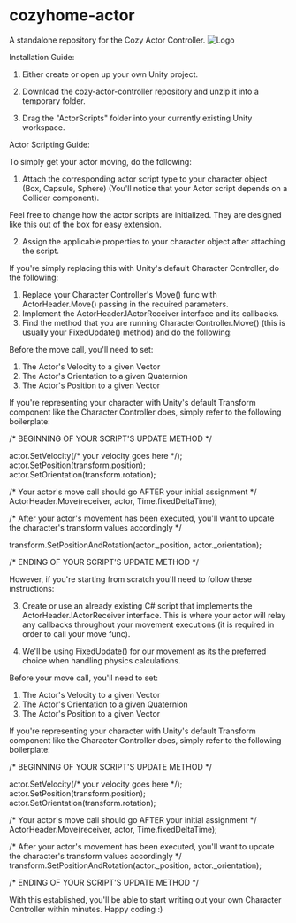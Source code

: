 # cozyhome-actor
 A standalone repository for the Cozy Actor Controller.
![Logo](https://user-images.githubusercontent.com/70460173/114629508-b586e780-9c86-11eb-84e0-d318de938c9f.png)

Installation Guide:

1. Either create or open up your own Unity project. 

2. Download the cozy-actor-controller repository and unzip it into a temporary folder.

3. Drag the "ActorScripts" folder into your currently existing Unity workspace.

Actor Scripting Guide:

To simply get your actor moving, do the following:

1. Attach the corresponding actor script type to your character object (Box, Capsule, Sphere)
(You'll notice that your Actor script
depends on a Collider component).

Feel free to change how the actor scripts are initialized. They are designed like this out of the box for easy
extension.

2. Assign the applicable properties to your character object after attaching the script.

If you're simply replacing this with Unity's default Character Controller, do the following:

1. Replace your Character Controller's Move() func with ActorHeader.Move() passing in the required parameters.
2. Implement the ActorHeader.IActorReceiver interface and its callbacks.
3. Find the method that you are running CharacterController.Move() (this is usually your FixedUpdate() method) and do the following:

Before the move call, you'll need to set: 
1. The Actor's Velocity to a given Vector 
2. The Actor's Orientation to a given Quaternion 
3. The Actor's Position to a given Vector 

If you're representing your character with Unity's default Transform component like the Character Controller does, simply refer to the following boilerplate: 

/* BEGINNING OF YOUR SCRIPT'S UPDATE METHOD */

actor.SetVelocity(/* your velocity goes here */);
actor.SetPosition(transform.position); 
actor.SetOrientation(transform.rotation); 

/* Your actor's move call should go AFTER your initial assignment */ 
ActorHeader.Move(receiver, actor, Time.fixedDeltaTime); 

/* After your actor's movement has been executed, you'll want to update the character's transform values accordingly */ 

transform.SetPositionAndRotation(actor._position, actor._orientation); 

/* ENDING OF YOUR SCRIPT'S UPDATE METHOD */

However, if you're starting from scratch you'll need to follow these instructions:

3. Create or use an already existing C# script that implements the ActorHeader.IActorReceiver interface. This is where your actor
will relay any callbacks throughout your movement executions (it is required in order to call your move func).

4. We'll be using FixedUpdate() for our movement as its the preferred choice when handling physics calculations.

Before your move call, you'll need to set: 
1. The Actor's Velocity to a given Vector
2. The Actor's Orientation to a given Quaternion
3. The Actor's Position to a given Vector

If you're representing your character with Unity's default Transform component like the Character Controller does, simply refer to the following boilerplate:

/* BEGINNING OF YOUR SCRIPT'S UPDATE METHOD */

actor.SetVelocity(/* your velocity goes here */);
actor.SetPosition(transform.position);
actor.SetOrientation(transform.rotation);

/* Your actor's move call should go AFTER your initial assignment */
ActorHeader.Move(receiver, actor, Time.fixedDeltaTime);

/* After your actor's movement has been executed, you'll want to update the character's transform values accordingly */
transform.SetPositionAndRotation(actor._position, actor._orientation);

/* ENDING OF YOUR SCRIPT'S UPDATE METHOD */

With this established, you'll be able to start writing out your own Character Controller within minutes. Happy coding :)
